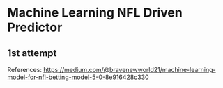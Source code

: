 # Machine Learning NFL Driven Predictor
## 1st attempt


References: https://medium.com/@bravenewworld21/machine-learning-model-for-nfl-betting-model-5-0-8e916428c330
